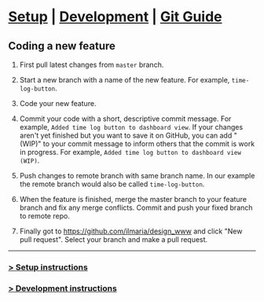 # [Setup](README.md) | [Development](README_DEV.md) | [Git Guide](README_GIT.md)

## Coding a new feature

1. First pull latest changes from `master` branch.

2. Start a new branch with a name of the new feature. For example, `time-log-button`.

3. Code your new feature.

4. Commit your code with a short, descriptive commit message. For example,
`Added time log button to dashboard view`. If your changes aren't yet finished but you want to
save it on GitHub, you can add "(WIP)" to your commit message to inform others that the commit
is work in progress. For example, `Added time log button to dashboard view (WIP)`.

5. Push changes to remote branch with same branch name. In our example the remote
branch would also be called `time-log-button`.

6. When the feature is finished, merge the master branch to your feature branch and fix any
merge conflicts. Commit and push your fixed branch to remote repo.

7. Finally got to <https://github.com/ilmaria/design_www> and click "New pull request".
Select your branch and make a pull request.

---

### [> Setup instructions](README.md)
### [> Development instructions](README_DEV.md)
